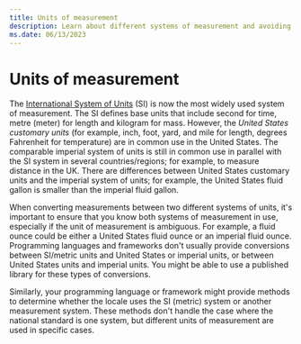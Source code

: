 ```yaml
---
title: Units of measurement
description: Learn about different systems of measurement and avoiding issues when converting values.
ms.date: 06/13/2023
---
```


# Units of measurement

The [International System of Units](https://www.bipm.org/measurement-units) (SI) is now the most widely used system of measurement. The SI defines base units that include second for time, metre (meter) for length and kilogram for mass. However, the *United States customary units* (for example, inch, foot, yard, and mile for length, degrees Fahrenheit for temperature) are in common use in the United States. The comparable imperial system of units is still in common use in parallel with the SI system in several countries/regions; for example, to measure distance in the UK. There are differences between United States customary units and the imperial system of units; for example, the United States fluid gallon is smaller than the imperial fluid gallon.

When converting measurements between two different systems of units, it's important to ensure that you know both systems of measurement in use, especially if the unit of measurement is ambiguous. For example, a fluid ounce could be either a United States fluid ounce or an imperial fluid ounce. Programming languages and frameworks don't usually provide conversions between SI/metric units and United States or imperial units, or between United States units and imperial units. You might be able to use a published library for these types of conversions.

Similarly, your programming language or framework might provide methods to determine whether the locale uses the SI (metric) system or another measurement system. These methods don't handle the case where the national standard is one system, but different units of measurement are used in specific cases.
